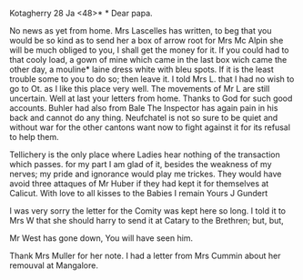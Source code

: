  Kotagherry 28 Ja <48>*
 <Friday>*
Dear papa.

No news as yet from home. Mrs Lascelles has written, to beg that you would be so kind as to send her a box of arrow root for Mrs Mc Alpin she will be much obliged to you, I shall get the money for it. If you could had to that cooly load, a gown of mine which came in the last box wich came the other day, a mouline* laine dress white with bleu spots. If it is the least trouble some to you to do so; then leave it. I told Mrs L. that I had no wish to go to Ot. as I like this place very well. The movements of Mr L are still uncertain. Well at last your letters from home. Thanks to God for such good accounts. Buhler had also from Bale The Inspector has again pain in his back and cannot do any thing. Neufchatel is not so sure to be quiet and without war for the other cantons want now to fight against it for its refusal to help them.

Tellichery is the only place where Ladies hear nothing of the transaction which passes. for my part I am glad of it, besides the weakness of my nerves; my pride and ignorance would play me trickes. They would have avoid three attaques of Mr Huber if they had kept it for themselves at Calicut. With love to all kisses to the Babies I remain
 Yours J Gundert

I was very sorry the letter for the Comity was kept here so long. I told it to Mrs W that she should harry to send it at Catary to the Brethren; but, but,

Mr West has gone down, You will have seen him.

Thank Mrs Muller for her note. I had a letter from Mrs Cummin about her remouval at Mangalore.

